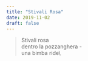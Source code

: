 ```yaml
---
title: "Stivali Rosa"
date: 2019-11-02
draft: false
---
```

>Stivali rosa\
>dentro la pozzanghera -\
>una bimba ride\
<!--more-->